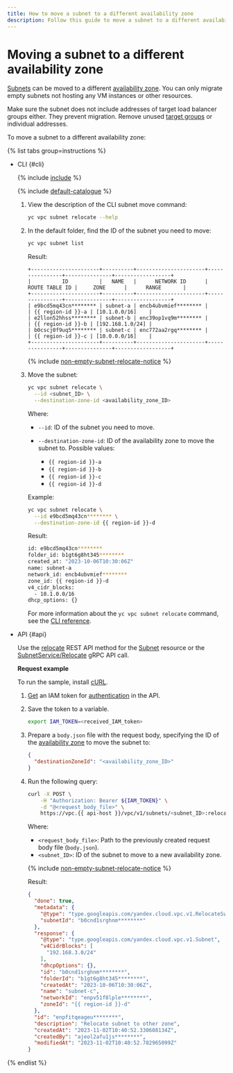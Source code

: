 ```yaml
---
title: How to move a subnet to a different availability zone
description: Follow this guide to move a subnet to a different availability zone.
---
```



# Moving a subnet to a different availability zone


[Subnets](../concepts/network.md) can be moved to a different [availability zone](../../overview/concepts/geo-scope.md). You can only migrate empty subnets not hosting any VM instances or other resources.

Make sure the subnet does not include addresses of target load balancer groups either. They prevent migration. Remove unused [target groups](../../network-load-balancer/operations/target-group-delete.md) or individual addresses.

To move a subnet to a different availability zone:

{% list tabs group=instructions %}

- CLI {#cli}

  {% include [include](../../_includes/cli-install.md) %}

  {% include [default-catalogue](../../_includes/default-catalogue.md) %}

  1. View the description of the CLI subnet move command:

      ```bash
      yc vpc subnet relocate --help
      ```

  1. In the default folder, find the ID of the subnet you need to move:

      ```bash
      yc vpc subnet list
      ```

      Result:

      ```text
      +----------------------+----------+----------------------+----------------+---------------+------------------+
      |          ID          |   NAME   |      NETWORK ID      | ROUTE TABLE ID |     ZONE      |      RANGE       |
      +----------------------+----------+----------------------+----------------+---------------+------------------+
      | e9bcd5mq43cn******** | subnet-a | encb4ubvmief******** |                | {{ region-id }}-a | [10.1.0.0/16]    |
      | e2llon52hhss******** | subnet-b | enc39op1vq9m******** |                | {{ region-id }}-b | [192.168.1.0/24] |
      | b0cscj0f9uq5******** | subnet-c | enc772aa2rgq******** |                | {{ region-id }}-c | [10.0.0.0/16]    |
      +----------------------+----------+----------------------+----------------+---------------+------------------+
      ```

      {% include [non-empty-subnet-relocate-notice](../../_includes/compute/subnet-relocate-novms-warning.md) %}

  1. Move the subnet:

      ```bash
      yc vpc subnet relocate \
        --id <subnet_ID> \
        --destination-zone-id <availability_zone_ID>
      ```

      Where:
      * `--id`: ID of the subnet you need to move.
      * `--destination-zone-id`: ID of the availability zone to move the subnet to. Possible values:

          * `{{ region-id }}-a`
          * `{{ region-id }}-b`
          * `{{ region-id }}-c`
          * `{{ region-id }}-d`

      Example:

      ```bash
      yc vpc subnet relocate \
        --id e9bcd5mq43cn******** \
        --destination-zone-id {{ region-id }}-d
      ```

      Result:

      ```bash
      id: e9bcd5mq43cn********
      folder_id: b1gt6g8ht345********
      created_at: "2023-10-06T10:30:06Z"
      name: subnet-a
      network_id: encb4ubvmief********
      zone_id: {{ region-id }}-d
      v4_cidr_blocks:
        - 10.1.0.0/16
      dhcp_options: {}
      ```

      For more information about the `yc vpc subnet relocate` command, see the [CLI reference](../../cli/cli-ref/managed-services/vpc/subnet/relocate.md).

- API {#api}

  Use the [relocate](../api-ref/Subnet/relocate.md) REST API method for the [Subnet](../api-ref/Subnet/index.md) resource or the [SubnetService/Relocate](../api-ref/grpc/Subnet/relocate.md) gRPC API call.

  **Request example**

  To run the sample, install [cURL](https://curl.haxx.se).

  1. [Get](../../iam/operations/index.md#iam-tokens) an IAM token for [authentication](../api-ref/authentication.md) in the API.

  1. Save the token to a variable.

      ```bash
      export IAM_TOKEN=<received_IAM_token>
      ```

  1. Prepare a `body.json` file with the request body, specifying the ID of the [availability zone](../../overview/concepts/geo-scope.md) to move the subnet to:

      ```json
      {
        "destinationZoneId": "<availability_zone_ID>"
      }
      ```

  1. Run the following query:

      ```bash
      curl -X POST \
          -H "Authorization: Bearer ${IAM_TOKEN}" \
          -d "@<request_body_file>" \
          https://vpc.{{ api-host }}/vpc/v1/subnets/<subnet_ID>:relocate
      ```

      Where:
      * `<request_body_file>`: Path to the previously created request body file (`body.json`).
      * `<subnet_ID>`: ID of the subnet to move to a new availability zone.

      {% include [non-empty-subnet-relocate-notice](../../_includes/compute/subnet-relocate-novms-warning.md) %}

      Result:

      ```json
      {
        "done": true,
        "metadata": {
          "@type": "type.googleapis.com/yandex.cloud.vpc.v1.RelocateSubnetMetadata",
          "subnetId": "b0cnd1srghnm********"
        },
        "response": {
          "@type": "type.googleapis.com/yandex.cloud.vpc.v1.Subnet",
          "v4CidrBlocks": [
            "192.168.3.0/24"
          ],
          "dhcpOptions": {},
          "id": "b0cnd1srghnm********",
          "folderId": "b1gt6g8ht345********",
          "createdAt": "2023-10-06T10:30:06Z",
          "name": "subnet-c",
          "networkId": "enpv51f8lple********",
          "zoneId": "{{ region-id }}-d"
        },
        "id": "enpfitqeageu********",
        "description": "Relocate subnet to other zone",
        "createdAt": "2023-11-02T10:40:52.330608134Z",
        "createdBy": "ajeol2afu1js********",
        "modifiedAt": "2023-11-02T10:40:52.782965099Z"
      }
      ```

{% endlist %}
